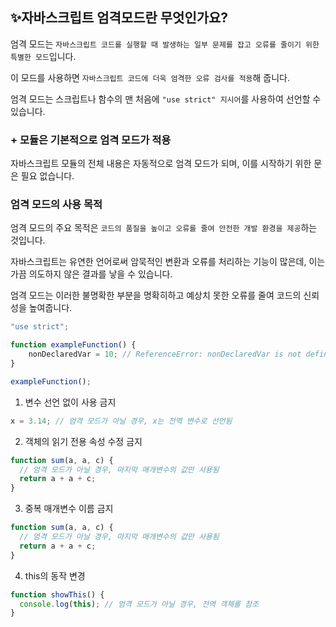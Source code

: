 ## ✨자바스크립트 엄격모드란 무엇인가요?

엄격 모드는 `자바스크립트 코드를 실행할 때 발생하는 일부 문제를 잡고 오류를 줄이기 위한 특별한 모드`입니다.

이 모드를 사용하면 `자바스크립트 코드에 더욱 엄격한 오류 검사를 적용`해 줍니다.

엄격 모드는 스크립트나 함수의 맨 처음에 `"use strict" 지시어`를 사용하여 선언할 수 있습니다.

### + 모듈은 기본적으로 엄격 모드가 적용

자바스크립트 모듈의 전체 내용은 자동적으로 엄격 모드가 되며, 이를 시작하기 위한 문은 필요 없습니다.

### 엄격 모드의 사용 목적

엄격 모드의 주요 목적은 `코드의 품질을 높이고 오류를 줄여 안전한 개발 환경을 제공`하는 것입니다.

자바스크립트는 유연한 언어로써 암묵적인 변환과 오류를 처리하는 기능이 많은데, 이는 가끔 의도하지 않은 결과를 낳을 수 있습니다.

엄격 모드는 이러한 불명확한 부분을 명확히하고 예상치 못한 오류를 줄여 코드의 신뢰성을 높여줍니다.

```JavaScript
"use strict";

function exampleFunction() {
    nonDeclaredVar = 10; // ReferenceError: nonDeclaredVar is not defined -> 해당 부분이 문제를 일으키는 부분,  엄격 모드에서는 변수를 선언하지 않고 사용하는 것을 금지합니다.
}

exampleFunction();
```

1. 변수 선언 없이 사용 금지

```js
x = 3.14; // 엄격 모드가 아닐 경우, x는 전역 변수로 선언됨
```

2. 객체의 읽기 전용 속성 수정 금지

```js
function sum(a, a, c) {
  // 엄격 모드가 아닐 경우, 마지막 매개변수의 값만 사용됨
  return a + a + c;
}
```

3. 중복 매개변수 이름 금지

```js
function sum(a, a, c) {
  // 엄격 모드가 아닐 경우, 마지막 매개변수의 값만 사용됨
  return a + a + c;
}
```

4. this의 동작 변경

```js
function showThis() {
  console.log(this); // 엄격 모드가 아닐 경우, 전역 객체를 참조
}
```
